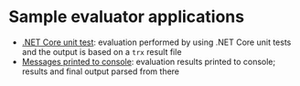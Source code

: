 # Sample evaluator applications

- [.NET Core unit test](./Netcore-Trx): evaluation performed by using .NET Core unit tests and the output is based on a `trx` result file
- [Messages printed to console](./Console-log): evaluation results printed to console; results and final output parsed from there
